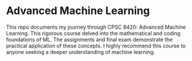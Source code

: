 # **Advanced Machine Learning**
This repo documents my journey through CPSC 8420: Advanced Machine Learning. This rigorous course delved into the mathematical and coding foundations of ML. The assignments and final exam demonstrate the practical application of these concepts. I highly recommend this course to anyone seeking a deeper understanding of machine learning.
